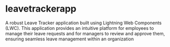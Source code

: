 # leavetrackerapp
 A robust Leave Tracker application built using Lightning Web Components (LWC). This application provides an intuitive platform for employees to manage their leave requests and for managers to review and approve them, ensuring seamless leave management within an organization
